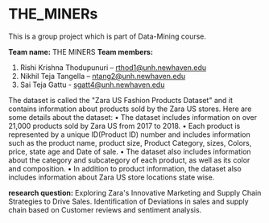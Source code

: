# THE_MINERs

This is a group project which is part of Data-Mining course.


**Team name:** THE MINERS 
**Team members:**
1)	Rishi Krishna Thodupunuri – rthod1@unh.newhaven.edu 
2)	Nikhil Teja Tangella – ntang2@unh.newhaven.edu
3)	Sai Teja Gattu - sgatt4@unh.newhaven.edu


The dataset is called the "Zara US Fashion Products Dataset" and it contains information about products sold by the Zara US stores. Here are some details about the dataset:
•	The dataset includes information on over 21,000 products sold by Zara US from 2017 to 2018.
•	Each product is represented by a unique ID(Product ID) number and includes information such as the product name, product size, Product Category, sizes, Colors, price, state age and Date of sale.
•	The dataset also includes information about the category and subcategory of each product, as well as its color and composition.
•	In addition to product information, the dataset also includes information about Zara US store locations state wise.

**research question:**
Exploring Zara's Innovative Marketing and Supply Chain Strategies to Drive Sales. Identification of Deviations in sales and supply chain based on Customer reviews and sentiment analysis.
